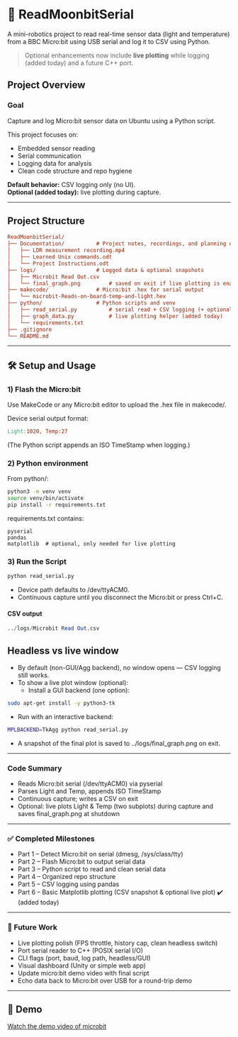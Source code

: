# 🌙 ReadMoonbitSerial

A mini-robotics project to read real-time sensor data (light and temperature) from a BBC Micro:bit using USB serial and log it to CSV using Python.

> Optional enhancements now include **live plotting** while logging (added today) and a future C++ port.

## Project Overview

### Goal

Capture and log Micro:bit sensor data on Ubuntu using a Python script.

This project focuses on:

- Embedded sensor reading
- Serial communication
- Logging data for analysis
- Clean code structure and repo hygiene

**Default behavior:** CSV logging only (no UI).  
**Optional (added today):** live plotting during capture.

---

## Project Structure

```ini
ReadMoonbitSerial/
├── Documentation/          # Project notes, recordings, and planning docs
│   ├── LDR measurement recording.mp4
│   ├── Learned Unix commands.odt
│   └── Project Instructions.odt
├── logs/                   # Logged data & optional snapshots
│   ├── Microbit Read Out.csv
│   └── final_graph.png         # saved on exit if live plotting is enabled
├── makecode/               # Micro:bit .hex for serial output
│   └── microbit-Reads-on-board-temp-and-light.hex
├── python/                 # Python scripts and venv
│   ├── read_serial.py          # serial read + CSV logging (+ optional live plot)
│   ├── graph_data.py           # live plotting helper (added today)
│   └── requirements.txt
├── .gitignore
└── README.md
```

---

## 🛠️ Setup and Usage

### 1) Flash the Micro:bit

Use MakeCode or any Micro:bit editor to upload the .hex file in makecode/.

Device serial output format:

```makefile
Light:1020, Temp:27
```

(The Python script appends an ISO TimeStamp when logging.)

### 2) Python environment

From python/:

```bash
python3 -m venv venv
source venv/bin/activate
pip install -r requirements.txt
```

requirements.txt contains:

```text
pyserial
pandas
matplotlib  # optional, only needed for live plotting
```

### 3) Run the Script

```bash
python read_serial.py
```

- Device path defaults to /dev/ttyACM0.
- Continuous capture until you disconnect the Micro:bit or press Ctrl+C.

#### CSV output

```mathematica
../logs/Microbit Read Out.csv
```

## Headless vs live window

- By default (non-GUI/Agg backend), no window opens — CSV logging still works.
- To show a live plot window (optional):
  - Install a GUI backend (one option):

```bash
sudo apt-get install -y python3-tk
```

- Run with an interactive backend:

```bash
MPLBACKEND=TkAgg python read_serial.py
```
  
- A snapshot of the final plot is saved to ../logs/final_graph.png on exit.

---

### Code Summary

- Reads Micro:bit serial (/dev/ttyACM0) via pyserial
- Parses Light and Temp, appends ISO TimeStamp
- Continuous capture; writes a CSV on exit
- Optional: live plots Light & Temp (two subplots) during capture and saves final_graph.png at shutdown

---

### ✅ Completed Milestones

- Part 1 – Detect Micro:bit on serial (dmesg, /sys/class/tty)
- Part 2 – Flash Micro:bit to output serial data
- Part 3 – Python script to read and clean serial data
- Part 4 – Organized repo structure
- Part 5 – CSV logging using pandas
- Part 6 – Basic Matplotlib plotting (CSV snapshot & optional live plot) ✔️ (added today)

---

### 🚧 Future Work

- Live plotting polish (FPS throttle, history cap, clean headless switch)
- Port serial reader to C++ (POSIX serial I/O)
- CLI flags (port, baud, log path, headless/GUI)
- Visual dashboard (Unity or simple web app)
- Update micro:bit demo video with final script
- Echo data back to Micro:bit over USB for a round-trip demo

---

## 🎥 Demo

[Watch the demo video of microbit](https://youtube.com/shorts/u0WQgC-p3ss?feature=share)